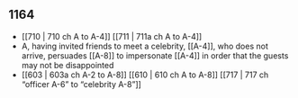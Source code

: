 ## 1164
- [[710 | 710 ch A to A-4]] [[711 | 711a ch A to A-4]] 
- A, having invited friends to meet a celebrity, [[A-4]], who does not arrive, persuades [[A-8]] to impersonate [[A-4]] in order that the guests may not be disappointed
- [[603 | 603a ch A-2 to A-8]] [[610 | 610 ch A to A-8]] [[717 | 717 ch “officer A-6” to “celebrity A-8”]] 

